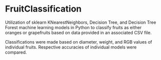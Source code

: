 # FruitClassification
Utilization of sklearn KNearestNeighbors, Decision Tree, and Decision Tree Forest machine learning models in Python to classify fruits as either oranges or grapefruits 
based on data provided in an associated CSV file.

Classifications were made based on diameter, weight, and RGB values of individual fruits. Respective accuracies of individual models were compared.
